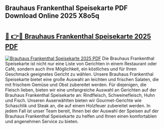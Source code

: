 ## Brauhaus Frankenthal Speisekarte PDF Download Online 2025 X8o5q

# <h2><a href="http://gc9z1o.nevu.top/?p=Brauhaus+Frankenthal+Speisekarte">🔗 👉🔴 Brauhaus Frankenthal Speisekarte 2025 PDF</a></h2>

[![Brauhaus Frankenthal Speisekarte 2025 PDF](https://i.imgur.com/dBaPXMq.png)](http://gc9z1o.nevu.top/?p=Brauhaus+Frankenthal+Speisekarte)
Die Brauhaus Frankenthal Speisekarte ist nicht nur eine Liste von Gerichten in einem Restaurant oder Café, sondern auch Ihre Möglichkeit, ein köstliches und für Ihren Geschmack geeignetes Gericht zu wählen. Unsere Brauhaus Frankenthal Speisekarte bietet eine große Auswahl an leichten und frischen Salaten, die mit frischem Gemüse und Obst zubereitet werden. Für diejenigen, die Fleisch lieben, bieten wir eine umfangreiche Auswahl an Gerichten auf der Brauhaus Frankenthal Speisekarte an: Rindfleisch, Schweinefleisch, Huhn und Fisch. Unseren Auserwählten bieten wir Gourmet-Gerichte wie Schaschlik und Steak an, die auf einem Holzfeuer zubereitet werden. In jedem Fall ist unser Team bereit, Ihnen bei der Auswahl der Speisen auf der Brauhaus Frankenthal Speisekarte zu helfen und Ihnen einen komfortablen und angenehmen Service zu bieten.
